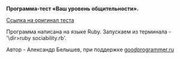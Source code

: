 **Программа-тест «Ваш уровень общительности».**

[Ссылка на оригинал теста](http://syntone.ru/psytesty/vash-uroven-obshhitelnosti/)

Программа написана на языке Ruby. Запускаем из терминала - '\dir>ruby sociability.rb'.

Автор - Александр Белышев, при поддержке [goodprogrammer.ru](http://goodprogrammer.ru)
